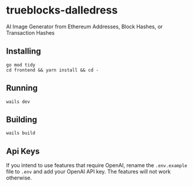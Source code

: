 # trueblocks-dalledress

AI Image Generator from Ethereum Addresses, Block Hashes, or Transaction Hashes

## Installing

```[bash]
go mod tidy
cd frontend && yarn install && cd -
```

## Running

```[bash]
wails dev
```

## Building

```[bash]
wails build
```

## Api Keys

If you intend to use features that require OpenAI, rename the `.env.example` file to `.env` and add your OpenAI API key. The features will not work otherwise.
